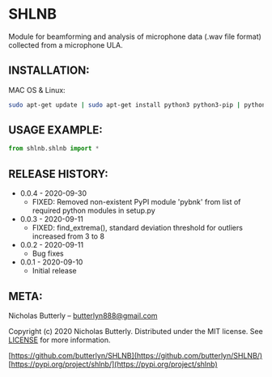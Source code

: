 # SHLNB
Module for beamforming and analysis of microphone data (.wav file format) collected from a microphone ULA.

## INSTALLATION:

MAC OS & Linux:

```sh
sudo apt-get update | sudo apt-get install python3 python3-pip | python3 -m pip install shlnb
```

## USAGE EXAMPLE:

```python
from shlnb.shlnb import *
```

## RELEASE HISTORY:

* 0.0.4 - 2020-09-30
    * FIXED: Removed non-existent PyPI module 'pybnk' from list of required python modules in setup.py
* 0.0.3 - 2020-09-11
    * FIXED: find_extrema(), standard deviation threshold for outliers increased from 3 to 8
* 0.0.2 - 2020-09-11
    * Bug fixes
* 0.0.1 - 2020-09-10
    * Initial release

## META:

Nicholas Butterly – butterlyn888@gmail.com

Copyright (c) 2020 Nicholas Butterly. Distributed under the MIT license. See [LICENSE](LICENSE) for more information.

[https://github.com/butterlyn/SHLNB](https://github.com/butterlyn/SHLNB/)
[https://pypi.org/project/shlnb/](https://pypi.org/project/shlnb)
